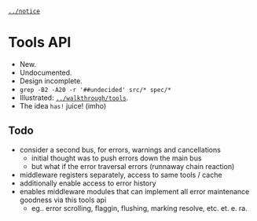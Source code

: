 [`../notice`](../notice)

Tools API
=========

* New. 
* Undocumented. 
* Design incomplete.
* `grep -B2 -A20 -r '##undecided' src/* spec/*`
* Illustrated: [`../walkthrough/tools`](../walkthrough/tools).
* The idea `has!` juice! (imho)



Todo
----

* consider a second bus, for errors, warnings and cancellations
    * initial thought was to push errors down the main bus
    * but what if the error traversal errors (runnaway chain reaction)
* middleware registers separately, access to same tools / cache
* additionally enable access to error history
* enables middleware modules that can implement all error maintenance goodness via this tools api
    * eg.. error scrolling, flaggin, flushing, marking resolve, etc. et. e. ra.
